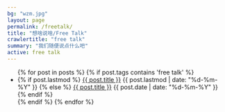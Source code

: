 ```yaml
---
bg: "wzm.jpg"
layout: page
permalink: /freetalk/
title: "想啥说啥/Free Talk"
crawlertitle: "free talk"
summary: "我们随便说点什么吧"
active: free talk
---
```


<!-- {% for tag in site.tags %} -->
  <!-- {% assign t = tag | first %} -->
  <!-- {% assign posts = tag | last %} -->

  <!-- <h2 class="category-key" id="{{ t | downcase }}">{{ t | capitalize }}</h2> -->

  <ul class="year">
    {% for post in posts %}
      {% if post.tags contains 'free talk' %}    
      <!-- if post.tags contains t -->
        <li>
          {% if post.lastmod %}
            <a href="{{ post.url | relative_url}}">{{ post.title }}</a>
            <span class="date">{{ post.lastmod | date: "%d-%m-%Y"  }}</span>
          {% else %}
            <a href="{{ post.url | relative_url}}">{{ post.title }}</a>
            <span class="date">{{ post.date | date: "%d-%m-%Y"  }}</span>
          {% endif %}
        </li>
      {% endif %}
    {% endfor %}
  </ul>

<!-- {% endfor %} -->
